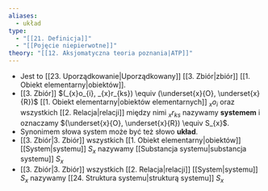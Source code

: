 ```yaml
---
aliases:
  - układ
type:
  - "[[21. Definicja]]"
  - "[[Pojęcie niepierwotne]]"
theory: "[[12. Aksjomatyczna teoria poznania|ATP]]"
---
```

- Jest to [[23. Uporządkowanie|Uporządkowany]] [[3. Zbiór|zbiór]] [[1. Obiekt elementarny|obiektów]]. 
- [[3. Zbiór]] $(_{x}o_{i}, _{x}r_{ks}) \equiv (\underset{x}{O}, \underset{x}{R})$ [[1. Obiekt elementarny|obiektów elementarnych]] $_{x}o_{i}$ oraz wszystkich [[2. Relacja|relacji]] między nimi $_{x}r_{ks}$ nazywamy **systemem** i oznaczamy $(\underset{x}{O}, \underset{x}{R}) \equiv S_{x}$.
- Synonimem słowa system może być też słowo **układ**.
- [[3. Zbiór|3. Zbiór]] wszystkich [[1. Obiekt elementarny|obiektów]] [[System|systemu]] $S_{x}$ nazywamy [[Substancja systemu|substancja systemu]] $S_{x}$
- [[3. Zbiór|3. Zbiór]] wszystkich [[2. Relacja|relacji]] [[System|systemu]] $S_{x}$ nazywamy [[24. Struktura systemu|strukturą systemu]] $S_{x}$
